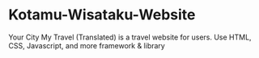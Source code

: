 # Kotamu-Wisataku-Website
Your City My Travel (Translated) is a travel website for users. 
Use HTML, CSS, Javascript, and more framework & library
